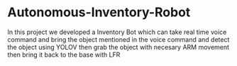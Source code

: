 # Autonomous-Inventory-Robot
In this project we developed a Inventory Bot which can take real time voice command and bring the object mentioned in the voice command and detect the object using YOLOV then grab the object with necesary ARM movement then bring it back to the base with LFR
